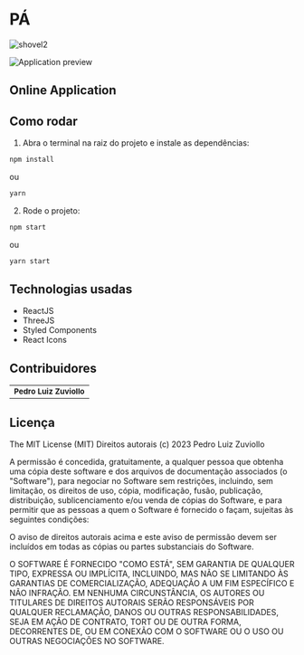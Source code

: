# PÁ #


![shovel2](https://github.com/preduouh/graphc/assets/58116134/adcf8dda-5d44-4486-a338-254ab41d47b3)


<img src="./docs/preview-gif.gif" alt="Application preview">

##  Online Application ##



##  Como  rodar  ##

1. Abra o terminal na raiz do projeto e instale as dependências:
```bash
npm install
```
ou
```bash
yarn
```

2. Rode o projeto:
```bash
npm start
```
ou

```bash
yarn start
```

## Technologias usadas

* ReactJS
* ThreeJS
* Styled Components
* React Icons

## Contribuidores

<table>
  <tr>
    <td align="center">
        <sub>
          <b>Pedro Luiz Zuviollo</b>
        </sub>
      </a>
    </td>
  </tr>
</table>

## ‍Licença ##
The MIT License (MIT)
Direitos autorais (c) 2023 Pedro Luiz Zuviollo

A permissão é concedida, gratuitamente, a qualquer pessoa que obtenha uma cópia deste software e dos arquivos de documentação associados (o "Software"), para negociar no Software sem restrições, incluindo, sem limitação, os direitos de uso, cópia, modificação, fusão, publicação, distribuição, sublicenciamento e/ou venda de cópias do Software, e para permitir que as pessoas a quem o Software é fornecido o façam, sujeitas às seguintes condições:

O aviso de direitos autorais acima e este aviso de permissão devem ser incluídos em todas as cópias ou partes substanciais do Software.

O SOFTWARE É FORNECIDO "COMO ESTÁ", SEM GARANTIA DE QUALQUER TIPO, EXPRESSA OU IMPLÍCITA, INCLUINDO, MAS NÃO SE LIMITANDO ÀS GARANTIAS DE COMERCIALIZAÇÃO, ADEQUAÇÃO A UM FIM ESPECÍFICO E NÃO INFRAÇÃO. EM NENHUMA CIRCUNSTÂNCIA, OS AUTORES OU TITULARES DE DIREITOS AUTORAIS SERÃO RESPONSÁVEIS POR QUALQUER RECLAMAÇÃO, DANOS OU OUTRAS RESPONSABILIDADES, SEJA EM AÇÃO DE CONTRATO, TORT OU DE OUTRA FORMA, DECORRENTES DE, OU EM CONEXÃO COM O SOFTWARE OU O USO OU OUTRAS NEGOCIAÇÕES NO SOFTWARE.
